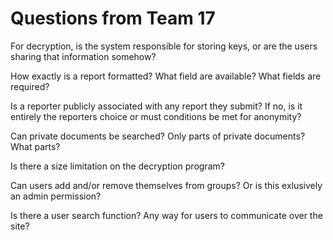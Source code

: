 # Questions from Team 17

For decryption, is the system responsible for storing keys, or are the users sharing that information somehow?

How exactly is a report formatted?  What field are available? What fields are required?

Is a reporter publicly associated with any report they submit?  If no, is it entirely the reporters choice or must conditions be met for anonymity?

Can private documents be searched? Only parts of private documents? What parts?

Is there a size limitation on the decryption program?

Can users add and/or remove themselves from groups? Or is this exlusively an admin permission?

Is there a user search function? Any way for users to communicate over the site?
